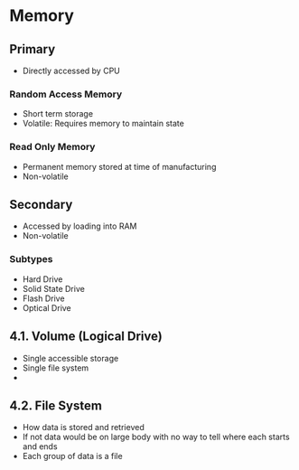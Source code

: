 # Memory
## Primary
- Directly accessed by CPU
### Random Access Memory
- Short term storage
- Volatile: Requires memory to maintain state

### Read Only Memory
- Permanent memory stored at time of manufacturing
- Non-volatile

## Secondary
- Accessed by loading into RAM
- Non-volatile

### Subtypes
- Hard Drive
- Solid State Drive
- Flash Drive
- Optical Drive

### 
## 4.1. Volume (Logical Drive)
- Single accessible storage 
- Single file system
- 
## 4.2. File System
- How data is stored and retrieved
- If not data would be on large body with no way to tell where each starts and ends
- Each group of data is a file
